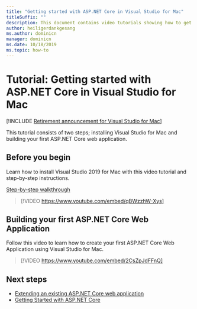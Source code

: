 ```yaml
---
title: "Getting started with ASP.NET Core in Visual Studio for Mac"
titleSuffix: ""
description: This document contains video tutorials showing how to get start with ASP.NET Core in Visual Studio for Mac.
author: heiligerdankgesang 
ms.author: dominicn
manager: dominicn
ms.date: 10/18/2019
ms.topic: how-to
---
```

# Tutorial: Getting started with ASP.NET Core in Visual Studio for Mac

 [!INCLUDE [Retirement announcement for Visual Studio for Mac](includes/vsmac-retirement.md)]

This tutorial consists of two steps; installing Visual Studio for Mac and building your first ASP.NET Core web application.

## Before you begin

Learn how to install Visual Studio 2019 for Mac with this video tutorial and step-by-step instructions.

[Step-by-step walkthrough](installation.md)

> [!VIDEO https://www.youtube.com/embed/qBWzzhW-Xys]

## Building your first ASP.NET Core Web Application

Follow this video to learn how to create your first ASP.NET Core Web Application using Visual Studio for Mac.

> [!VIDEO https://www.youtube.com/embed/2CsZpJdFFnQ]

## Next steps

 - [Extending an existing ASP.NET Core web application](tutorial-aspnet-core-vsmac-extending.md)
 - [Getting Started with ASP.NET Core](asp-net-core.md)
